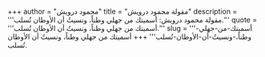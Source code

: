 +++
author = "محمود درويش"
title = "مقولة محمود درويش"
description = '''مقولة محمود درويش: أسميتك من جهلي وطناً، ونسيتُ أن الأوطان تُسلب.'''
quote = '''أسميتك من جهلي وطناً، ونسيتُ أن الأوطان تُسلب.'''
slug = '''أسميتك-من-جهلي-وطناً،-ونسيتُ-أن-الأوطان-تُسلب'''
+++
أسميتك من جهلي وطناً، ونسيتُ أن الأوطان تُسلب.
